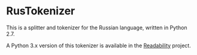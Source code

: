 # RusTokenizer 

This is a splitter and tokenizer for the Russian language, written in Python 2.7.

A Python 3.x version of this tokenizer is available in the [Readability](https://github.com/sadov-m/readability/blob/master/get_tokens_and_sent_segmentation.py) project.
